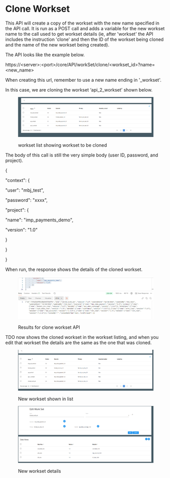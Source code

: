 # Clone Workset

This API will create a copy of the workset with the new name specified in the API call.  It is run as a POST call and adds a variable for the new workset name to the call used to get workset details (ie, after 'workset' the API includes the instruction 'clone' and then the ID of the workset being cloned and the name of the new workset being created).

The API looks like the example below.

https://\<server>:\<port>/core/API/workSet/clone/\<workset\_id>?name=\<new\_name>

When creating this url, remember to use a new name ending in '\_workset'.

&#x20; In this case, we are cloning the workset ‘api\_2\_workset’ shown below.

&#x20;

<figure><img src="../../../../../.gitbook/assets/image (4) (1) (1) (1).png" alt=""><figcaption><p>workset list showing workset to be cloned</p></figcaption></figure>

&#x20;The body of this call is still the very simple body (user ID, password, and project).

&#x20;{

&#x20;   "context": {

&#x20;       "user": "mbj\_test",

&#x20;       "password": "xxxx",

&#x20;       "project": {

&#x20;           "name": "imp\_payments\_demo",

&#x20;           "version": "1.0"

&#x20;       }

&#x20;   }

}

When run, the response shows the details of the cloned workset.

&#x20;

<figure><img src="../../../../../.gitbook/assets/image (5) (1) (1) (1).png" alt=""><figcaption><p>Results for clone workset API</p></figcaption></figure>

&#x20;TDO now shows the cloned workset in the workset listing, and when you edit that workset the details are the same as the one that was cloned.

&#x20;

<figure><img src="../../../../../.gitbook/assets/image (6) (1) (1) (1).png" alt=""><figcaption><p>New workset shown in list</p></figcaption></figure>

&#x20;&#x20;

<figure><img src="../../../../../.gitbook/assets/image (7) (1) (1) (1).png" alt=""><figcaption><p>New workset details</p></figcaption></figure>
